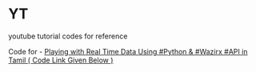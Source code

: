# YT
youtube tutorial codes for reference

Code for - [Playing with Real Time Data Using #Python & #Wazirx #API in Tamil ( Code Link Given Below )](teedlar.ipynb)
